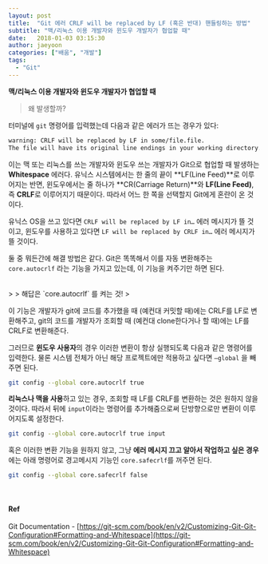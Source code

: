 ```yaml
---
layout: post
title:  "Git 에러 CRLF will be replaced by LF (혹은 반대) 핸들링하는 방법"
subtitle: "맥/리눅스 이용 개발자와 윈도우 개발자가 협업할 때"
date:   2018-01-03 03:15:30
author: jaeyoon
categories: ["배움", "개발"]
tags:
  - "Git"
---
```


**맥/리눅스 이용 개발자와 윈도우 개발자가 협업할 때**



> 왜 발생할까?



터미널에 `git` 명령어를 입력했는데 다음과 같은 에러가 뜨는 경우가 있다:

```bash
warning: CRLF will be replaced by LF in some/file.file.
The file will have its original line endings in your working directory.
```

이는 맥 또는 리눅스를 쓰는 개발자와 윈도우 쓰는 개발자가 Git으로 협업할 때 발생하는 **Whitespace** 에러다. 유닉스 시스템에서는 한 줄의 끝이 **LF(Line Feed)**로 이루어지는 반면, 윈도우에서는 줄 하나가 **CR(Carriage Return)**와 **LF(Line Feed)**, 즉 **CRLF**로 이루어지기 때문이다. 따라서 어느 한 쪽을 선택할지 Git에게 혼란이 온 것이다. 

유닉스 OS을 쓰고 있다면 `CRLF will be replaced by LF in…` 에러 메시지가 뜰 것이고,
윈도우를 사용하고 있다면 `LF will be replaced by CRLF in…` 에러 메시지가 뜰 것이다.

둘 중 뭐든간에 해결 방법은 같다. Git은 똑똑해서 이를 자동 변환해주는 `core.autocrlf` 라는 기능을 가지고 있는데, 이 기능을 켜주기만 하면 된다. 


<br>
>
>  해답은 `core.autocrlf` 를 켜는 것!
>



이 기능은 개발자가 git에 코드를 추가했을 때 (예컨대 커밋할 때)에는 CRLF를 LF로 변환해주고, git의 코드를 개발자가 조회할 때 (예컨대 clone한다거나 할 때)에는 LF를 CRLF로 변환해준다.

그러므로 **윈도우 사용자**의 경우 이러한 변환이 항상 실행되도록 다음과 같은 명령어를 입력한다. 물론 시스템 전체가 아닌 해당 프로젝트에만 적용하고 싶다면 `—global` 을 빼주면 된다.

```bash
git config --global core.autocrlf true
```

**리눅스나 맥을 사용**하고 있는 경우, 조회할 때 LF를 CRLF를 변환하는 것은 원하지 않을 것이다. 따라서 뒤에 `input`이라는 명령어를 추가해줌으로써 단방향으로만 변환이 이루어지도록 설정한다.

```bash
git config --global core.autocrlf true input
```

혹은 이러한 변환 기능을 원하지 않고, 그냥 **에러 메시지 끄고 알아서 작업하고 싶은 경우**에는 아래 명령어로 경고메시지 기능인 `core.safecrlf`를 꺼주면 된다.

```bash
git config --global core.safecrlf false
```

<br>

#### Ref

Git Documentation - [https://git-scm.com/book/en/v2/Customizing-Git-Git-Configuration#Formatting-and-Whitespace](https://git-scm.com/book/en/v2/Customizing-Git-Git-Configuration#Formatting-and-Whitespace)